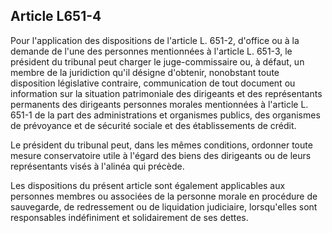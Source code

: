 Article L651-4
----
Pour l'application des dispositions de l'article L. 651-2, d'office ou à la
demande de l'une des personnes mentionnées à l'article L. 651-3, le président du
tribunal peut charger le juge-commissaire ou, à défaut, un membre de la
juridiction qu'il désigne d'obtenir, nonobstant toute disposition législative
contraire, communication de tout document ou information sur la situation
patrimoniale des dirigeants et des représentants permanents des dirigeants
personnes morales mentionnées à l'article L. 651-1 de la part des
administrations et organismes publics, des organismes de prévoyance et de
sécurité sociale et des établissements de crédit.

Le président du tribunal peut, dans les mêmes conditions, ordonner toute mesure
conservatoire utile à l'égard des biens des dirigeants ou de leurs représentants
visés à l'alinéa qui précède.

Les dispositions du présent article sont également applicables aux personnes
membres ou associées de la personne morale en procédure de sauvegarde, de
redressement ou de liquidation judiciaire, lorsqu'elles sont responsables
indéfiniment et solidairement de ses dettes.
